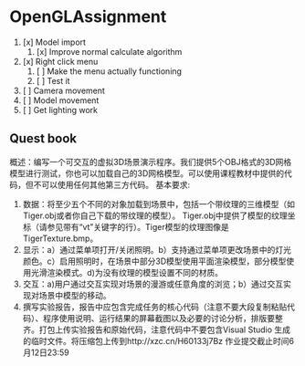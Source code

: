 # OpenGLAssignment

1. [x] Model import
   1. [x] Improve normal calculate algorithm
2. [x] Right click menu
   1. [ ] Make the menu actually functioning  
   2. [ ] Test it 
3. [ ] Camera movement
4. [ ] Model movement
5. [ ] Get lighting work

## Quest book

概述：编写一个可交互的虚拟3D场景演示程序。我们提供5个OBJ格式的3D网格模型进行测试，你也可以加载自己的3D网格模型。可以使用课程教材中提供的代码，但不可以使用任何其他第三方代码。
基本要求:
1. 数据：将至少五个不同的对象加载到场景中，包括一个带纹理的三维模型（如Tiger.obj或者你自己下载的带纹理的模型）。 Tiger.obj中提供了模型的纹理坐标（请参见带有“vt”关键字的行）。Tiger模型的纹理图像是TigerTexture.bmp。
2. 显示：a）通过菜单项打开/关闭照明。b）支持通过菜单项更改场景中的灯光颜色。c）启用照明时，在场景中部分3D模型使用平面渲染模型，部分模型使用光滑渲染模式。d)为没有纹理的模型设置不同的材质。
3. 交互：a)用户通过交互实现对场景的漫游或任意角度的浏览；b）通过交互实现对场景中模型的移动。 
4. 撰写实验报告，报告中应包含完成任务的核心代码（注意不要大段复制粘贴代码）、程序使用说明、运行结果的屏幕截图以及必要的讨论分析，排版要整齐。打包上传实验报告和原始代码，注意代码中不要包含Visual Studio 生成的临时文件。将压缩包上传到http://xzc.cn/H60133j7Bz 作业提交截止时间6月12日23:59
